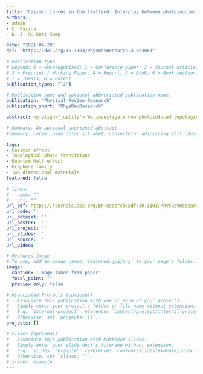 ```yaml
---
title: "Casimir forces in the flatland: Interplay between photoinduced phase transitions and quantum Hall physics"
authors:
- admin
- C. Farina
- W. J. M. Kort-Kamp

date: "2021-04-20"
doi: "https://doi.org/10.1103/PhysRevResearch.3.023061"

# Publication type.
# Legend: 0 = Uncategorized; 1 = Conference paper; 2 = Journal article;
# 3 = Preprint / Working Paper; 4 = Report; 5 = Book; 6 = Book section;
# 7 = Thesis; 8 = Patent
publication_types: ["2"]

# Publication name and optional abbreviated publication name.
publication: "Physical Review Research"
publication_short: "PhysRevResearch"

abstract: <p align="justify"> We investigate how photoinduced topological phase transitions and the magnetic-field-induced quantum Hall effect simultaneously influence the Casimir force between two parallel sheets of staggered two-dimensional (2D) materials of the graphene family. We show that the interplay between these two effects enables on-demand switching of the force between attractive and repulsive regimes while keeping its quantized characteristics. We also show that doping these 2D materials below their first Landau level allows one to probe the photoinduced topology in the Casimir force without the difficulties imposed by a circularly polarized laser. We demonstrate that the magnetic field has a huge impact on the thermal Casimir effect for dissipationless materials, where the quantized aspect of the energy levels leads to a strong repulsion that could be measured even at room temperature.</p>

# Summary. An optional shortened abstract.
#summary: Lorem ipsum dolor sit amet, consectetur adipiscing elit. Duis posuere tellus ac convallis placerat. Proin tincidunt magna sed ex sollicitudin condimentum.

tags:
- Casimir effect
- Topological phase transitions
- Quantum Hall effect
- Graphene family
- Two-dimensional materials
featured: false

# links:
# - name: ""
#   url: ""
url_pdf: https://journals.aps.org/prresearch/pdf/10.1103/PhysRevResearch.3.023061
url_code: ''
url_dataset: ''
url_poster: ''
url_project: ''
url_slides: ''
url_source: ''
url_video:

# Featured image
# To use, add an image named `featured.jpg/png` to your page's folder.
image:
  caption: 'Image taken from paper'
  focal_point: ""
  preview_only: false

# Associated Projects (optional).
#   Associate this publication with one or more of your projects.
#   Simply enter your project's folder or file name without extension.
#   E.g. `internal-project` references `content/project/internal-project/index.md`.
#   Otherwise, set `projects: []`.
projects: []

# Slides (optional).
#   Associate this publication with Markdown slides.
#   Simply enter your slide deck's filename without extension.
#   E.g. `slides: "example"` references `content/slides/example/index.md`.
#   Otherwise, set `slides: ""`.
# slides: example
---
```

